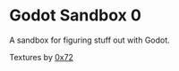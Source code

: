 # Godot Sandbox 0

A sandbox for figuring stuff out with Godot.

Textures by [0x72](https://0x72.itch.io/)
